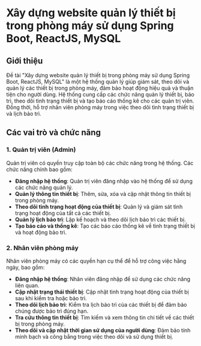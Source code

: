 # Xây dựng website quản lý thiết bị trong phòng máy sử dụng Spring Boot, ReactJS, MySQL

## Giới thiệu

Đề tài "Xây dựng website quản lý thiết bị trong phòng máy sử dụng Spring Boot, ReactJS, MySQL" là một hệ thống quản lý giúp giám sát, theo dõi và quản lý các thiết bị trong phòng máy, đảm bảo hoạt động hiệu quả và thuận tiện cho người dùng. Hệ thống cung cấp các chức năng quản lý thiết bị, bảo trì, theo dõi tình trạng thiết bị và tạo báo cáo thống kê cho các quản trị viên. Đồng thời, hỗ trợ nhân viên phòng máy trong việc theo dõi tình trạng thiết bị và lịch bảo trì.

## Các vai trò và chức năng

### 1. Quản trị viên (Admin)
Quản trị viên có quyền truy cập toàn bộ các chức năng trong hệ thống. Các chức năng chính bao gồm:
- **Đăng nhập hệ thống**: Quản trị viên đăng nhập vào hệ thống để sử dụng các chức năng quản lý.
- **Quản lý thông tin thiết bị**: Thêm, sửa, xóa và cập nhật thông tin thiết bị trong phòng máy.
- **Theo dõi tình trạng hoạt động của thiết bị**: Quản lý và giám sát tình trạng hoạt động của tất cả các thiết bị.
- **Quản lý lịch bảo trì**: Lập kế hoạch và theo dõi lịch bảo trì các thiết bị.
- **Tạo báo cáo và thống kê**: Tạo các báo cáo thống kê về tình trạng thiết bị và hoạt động bảo trì.

### 2. Nhân viên phòng máy
Nhân viên phòng máy có các quyền hạn cụ thể để hỗ trợ công việc hằng ngày, bao gồm:
- **Đăng nhập hệ thống**: Nhân viên đăng nhập để sử dụng các chức năng liên quan.
- **Cập nhật trạng thái thiết bị**: Cập nhật tình trạng hoạt động của thiết bị sau khi kiểm tra hoặc bảo trì.
- **Theo dõi lịch bảo trì**: Kiểm tra lịch bảo trì của các thiết bị để đảm bảo chúng được bảo trì đúng hạn.
- **Tra cứu thông tin thiết bị**: Tìm kiếm và xem thông tin chi tiết về các thiết bị trong phòng máy.
- **Theo dõi và cập nhật thời gian sử dụng của người dùng**: Đảm bảo tính minh bạch và công bằng trong việc theo dõi và sử dụng thiết bị.